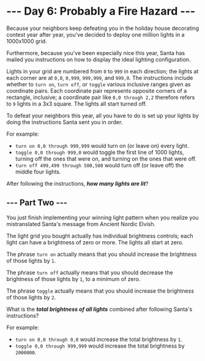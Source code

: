 # --- Day 6: Probably a Fire Hazard ---

Because your neighbors keep defeating you in the holiday house decorating contest year after year, you've decided to deploy one million lights in a 1000x1000 grid.

Furthermore, because you've been especially nice this year, Santa has mailed you instructions on how to display the ideal lighting configuration.

Lights in your grid are numbered from `0` to `999` in each direction; the lights at each corner are at `0,0`, `0,999`, `999,999`, and `999,0`. The instructions include whether to `turn on`, `turn off`, or `toggle` various inclusive ranges given as coordinate pairs. Each coordinate pair represents opposite corners of a rectangle, inclusive; a coordinate pair like `0,0 through 2,2` therefore refers to `9` lights in a 3x3 square. The lights all start turned off.

To defeat your neighbors this year, all you have to do is set up your lights by doing the instructions Santa sent you in order.

For example:

  - `turn on 0,0 through 999,999` would turn on (or leave on) every light.
  - `toggle 0,0 through 999,0` would toggle the first line of 1000 lights, turning off the ones that were on, and turning on the ones that were off.
  - `turn off 499,499 through 500,500` would turn off (or leave off) the middle four lights.

After following the instructions, **_how many lights are lit_**?

## --- Part Two ---

You just finish implementing your winning light pattern when you realize you mistranslated Santa's message from Ancient Nordic Elvish.

The light grid you bought actually has individual brightness controls; each light can have a brightness of zero or more. The lights all start at zero.

The phrase `turn on` actually means that you should increase the brightness of those lights by `1`.

The phrase `turn off` actually means that you should decrease the brightness of those lights by `1`, to a minimum of zero.

The phrase `toggle` actually means that you should increase the brightness of those lights by `2`.

What is the **_total brightness of all lights_** combined after following Santa's instructions?

For example:

  - `turn on 0,0 through 0,0` would increase the total brightness by `1`.
  - `toggle 0,0 through 999,999` would increase the total brightness by `2000000`.
